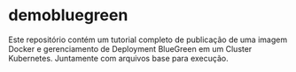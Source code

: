 # demobluegreen
Este repositório contém um tutorial completo de publicação de uma imagem Docker e gerenciamento de Deployment BlueGreen em um Cluster Kubernetes. Juntamente com arquivos base para execução.
